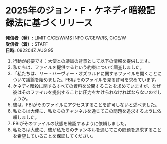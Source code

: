 # 2025年のジョン・F・ケネディ暗殺記録法に基づくリリース

**発信者（発）:** LIMIT C/CE/W/MS INFO C/CE/W/IS, C/CE/W  
**受信者（着）:** STAFF  
**日時:** 092204Z AUG 95  

1. 行動が必要です：大使との議論の背景として以下の情報を提供します。  
2. 私たちは、ファイルを提供するという約束について調査しました。  
3. 「私たちは、リー・ハーヴィー・オズワルドに関するファイルを開くことについて議論を始めました。FBIはそのファイルを見る許可を求めています。  
4. ケネディ暗殺に関するすべての資料を公開することを求めていますが、なぜ彼はそのファイルを提出することに圧力をかけられなければならないのでしょうか。  
5. 彼は、FBIがそのファイルにアクセスすることを許可しないと述べました。  
6. 私たちは大使に、私たちのチャンネルを通じてこの問題を追求するように依頼しました。  
7. FBIがそのファイルの状態を確認するように依頼しました。  
8. 私たちは大使に、彼が私たちのチャンネルを通じてこの問題を追求することを希望していることを保証してください。